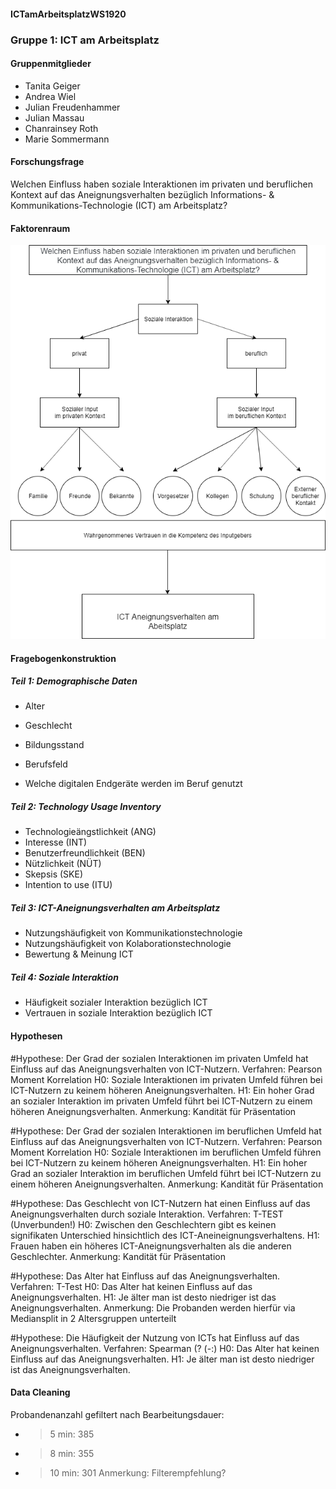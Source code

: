 #### ICTamArbeitsplatzWS1920

### Gruppe 1: ICT am Arbeitsplatz

#### Gruppenmitglieder

* Tanita Geiger
* Andrea Wiel
* Julian Freudenhammer
* Julian Massau
* Chanrainsey Roth
* Marie Sommermann

#### Forschungsfrage

Welchen Einfluss haben soziale Interaktionen im privaten und beruflichen Kontext auf das Aneignungsverhalten bezüglich Informations- & Kommunikations-Technologie (ICT) am Arbeitsplatz?

#### Faktorenraum

![Faktorenraum](IMAGES/191107_FaktorenraumICT.png)

#### Fragebogenkonstruktion

##### Teil 1: Demographische Daten

* Alter
* Geschlecht
* Bildungsstand
* Berufsfeld

* Welche digitalen Endgeräte werden im Beruf genutzt


##### Teil 2: Technology Usage Inventory

* Technologieängstlichkeit (ANG)
* Interesse (INT)
* Benutzerfreundlichkeit (BEN)
* Nützlichkeit (NÜT)
* Skepsis (SKE)
* Intention to use (ITU)

##### Teil 3: ICT-Aneignungsverhalten am Arbeitsplatz

* Nutzungshäufigkeit von Kommunikationstechnologie
* Nutzungshäufigkeit von Kolaborationstechnologie
* Bewertung & Meinung ICT

##### Teil 4: Soziale Interaktion

* Häufigkeit sozialer Interaktion bezüglich ICT
* Vertrauen in soziale Interaktion bezüglich ICT


#### Hypothesen

#Hypothese: Der Grad der sozialen Interaktionen im privaten Umfeld hat Einfluss auf das Aneignungsverhalten von ICT-Nutzern.
Verfahren: Pearson Moment Korrelation
H0: Soziale Interaktionen im privaten Umfeld führen bei ICT-Nutzern zu keinem höheren Aneignungsverhalten.
H1: Ein hoher Grad an sozialer Interaktion im privaten Umfeld führt bei ICT-Nutzern zu einem höheren Aneignungsverhalten.
Anmerkung: Kandität für Präsentation


#Hypothese: Der Grad der sozialen Interaktionen im beruflichen Umfeld hat Einfluss auf das Aneignungsverhalten von ICT-Nutzern.
Verfahren: Pearson Moment Korrelation
H0: Soziale Interaktionen im beruflichen Umfeld führen bei ICT-Nutzern zu keinem höheren Aneignungsverhalten.
H1: Ein hoher Grad an sozialer Interaktion im beruflichen Umfeld führt bei ICT-Nutzern zu einem höheren Aneignungsverhalten.
Anmerkung: Kandität für Präsentation


#Hypothese: Das Geschlecht von ICT-Nutzern hat einen Einfluss auf das Aneignungsverhalten durch soziale Interaktion.
Verfahren: T-TEST (Unverbunden!)
H0: Zwischen den Geschlechtern gibt es keinen signifikaten Unterschied hinsichtlich des ICT-Aneineignungsverhaltens.
H1: Frauen haben ein höheres ICT-Aneignungsverhalten als die anderen Geschlechter.
Anmerkung: Kandität für Präsentation



#Hypothese: Das Alter hat Einfluss auf das Aneignungsverhalten.
Verfahren: T-Test
H0: Das Alter hat keinen Einfluss auf das Aneignungsverhalten.
H1: Je älter man ist desto niedriger ist das Aneignungsverhalten.
Anmerkung: Die Probanden werden hierfür via Mediansplit in 2 Altersgruppen unterteilt


#Hypothese: Die Häufigkeit der Nutzung von ICTs hat Einfluss auf das Aneignungsverhalten.
Verfahren: Spearman (? (-:)
H0: Das Alter hat keinen Einfluss auf das Aneignungsverhalten.
H1: Je älter man ist desto niedriger ist das Aneignungsverhalten.



#### Data Cleaning

Probandenanzahl gefiltert nach Bearbeitungsdauer:
* >5  min: 385
* >8  min: 355
* >10 min: 301
Anmerkung: Filterempfehlung?



